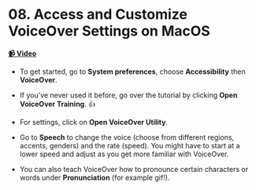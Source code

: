  # 08. Access and Customize VoiceOver Settings on MacOS

**[📹 Video](https://egghead.io/lessons/screen-reader-access-and-customize-voiceover-settings-on-macos)**


* To get started, go to **System preferences**, choose **Accessibility** then **VoiceOver**.

* If you've never used it before, go over the tutorial by clicking **Open VoiceOver Training**. 👍

* For settings, click on **Open VoiceOver Utility**.

* Go to **Speech** to change the voice (choose from different regions, accents, genders) and the rate (speed). You might have to start at a lower speed and adjust as you get more familiar with VoiceOver.

* You can also teach VoiceOver how to pronounce certain characters or words under **Pronunciation** (for example gif!).